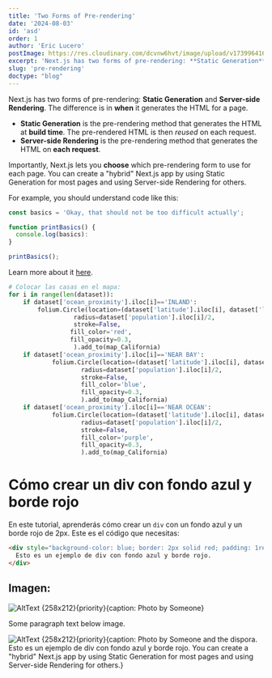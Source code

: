 ```yaml
---
title: 'Two Forms of Pre-rendering'
date: '2024-08-03'
id: 'asd'
order: 1
author: 'Eric Lucero'
postImage: https://res.cloudinary.com/dcvnw6hvt/image/upload/v1739964163/elCronopio/call_bw_twwfv0.png
excerpt: 'Next.js has two forms of pre-rendering: **Static Generation** and **Server-side Rendering**. The difference is in **when** it generates the HTML for a page'
slug: 'pre-rendering'
doctype: "blog"
---
```


Next.js has two forms of pre-rendering: **Static Generation** and **Server-side Rendering**. The difference is in **when** it generates the HTML for a page.

- **Static Generation** is the pre-rendering method that generates the HTML at **build time**. The pre-rendered HTML is then _reused_ on each request.
- **Server-side Rendering** is the pre-rendering method that generates the HTML on **each request**.

Importantly, Next.js lets you **choose** which pre-rendering form to use for each page. You can create a "hybrid" Next.js app by using Static Generation for most pages and using Server-side Rendering for others.


For example, you should understand code like this:

```js
const basics = 'Okay, that should not be too difficult actually';

function printBasics() {
  console.log(basics):
}

printBasics();
```

Learn more about it [here](https://academind.com).

```python
# Colocar las casas en el mapa:
for i in range(len(dataset)):
    if dataset['ocean_proximity'].iloc[i]=='INLAND':
        folium.Circle(location=(dataset['latitude'].iloc[i], dataset['longitude'].iloc[i]),
                  radius=dataset['population'].iloc[i]/2,
                  stroke=False,
                 fill_color='red',
                 fill_opacity=0.3,
                  ).add_to(map_California)
    if dataset['ocean_proximity'].iloc[i]=='NEAR BAY':
            folium.Circle(location=(dataset['latitude'].iloc[i], dataset['longitude'].iloc[i]),
                    radius=dataset['population'].iloc[i]/2,
                    stroke=False,
                    fill_color='blue',
                    fill_opacity=0.3,
                    ).add_to(map_California)
    if dataset['ocean_proximity'].iloc[i]=='NEAR OCEAN':
            folium.Circle(location=(dataset['latitude'].iloc[i], dataset['longitude'].iloc[i]),
                    radius=dataset['population'].iloc[i]/2,
                    stroke=False,
                    fill_color='purple',
                    fill_opacity=0.3,
                    ).add_to(map_California)
```

# Cómo crear un div con fondo azul y borde rojo

En este tutorial, aprenderás cómo crear un `div` con un fondo azul y un borde rojo de 2px. Este es el código que necesitas:

```html
<div style="background-color: blue; border: 2px solid red; padding: 1rem; color: white;">
  Esto es un ejemplo de div con fondo azul y borde rojo.
</div>
```

## Imagen:

![AltText {258x212}{priority}{caption: Photo by Someone}](https://res.cloudinary.com/dcvnw6hvt/image/upload/v1739809759/elCronopio/xle8npibijpsgk9qkfnd.png)

Some paragraph text below image.

![AltText {258x212}{priority}{caption: Photo by Someone and the dispora. Esto es un ejemplo de div con fondo azul y borde rojo. You can create a "hybrid" Next.js app by using Static Generation for most pages and using Server-side Rendering for others.}](https://res.cloudinary.com/dcvnw6hvt/image/upload/v1739809759/elCronopio/xle8npibijpsgk9qkfnd.png)